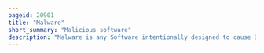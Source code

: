 ```yaml
---
pageid: 20901
title: "Malware"
short_summary: "Malicious software"
description: "Malware is any Software intentionally designed to cause Disruption to a Computer, Server, Client, or Computer Network, leak private Information, Gain unauthorized Access to Information or Systems, deprive Access to Information, or which unknowingly interferes with the User's Computer Security and Privacy. Researchers tend to classify Malware in one or more Subtypes."
---
```

